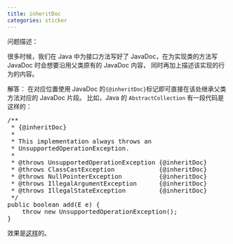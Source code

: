 ```yaml
---
title: inheritDoc
categories: sticker
---
```


问题描述：

很多时候，我们在 Java 中为接口方法写好了 JavaDoc，在为实现类的方法写 JavaDoc 时会想要沿用父类原有的 JavaDoc 内容，
同时再加上描述该实现的行为的内容。

解答：
在对应位置使用 JavaDoc 的`{@inheritDoc}`标记即可直接在该处继承父类方法对应的 JavaDoc 片段。
比如，Java 的 `AbstractCollection` 有一段代码是这样的：

<pre class="brush: java">
/**
 * {@inheritDoc}
 *
 * This implementation always throws an
 * <tt>UnsupportedOperationException</tt>.
 *
 * @throws UnsupportedOperationException {@inheritDoc}
 * @throws ClassCastException            {@inheritDoc}
 * @throws NullPointerException          {@inheritDoc}
 * @throws IllegalArgumentException      {@inheritDoc}
 * @throws IllegalStateException         {@inheritDoc}
 */
public boolean add(E e) {
    throw new UnsupportedOperationException();
}
</pre>

效果是[这样](http://docs.oracle.com/javase/8/docs/api/java/util/AbstractCollection.html#add-E-)的。
